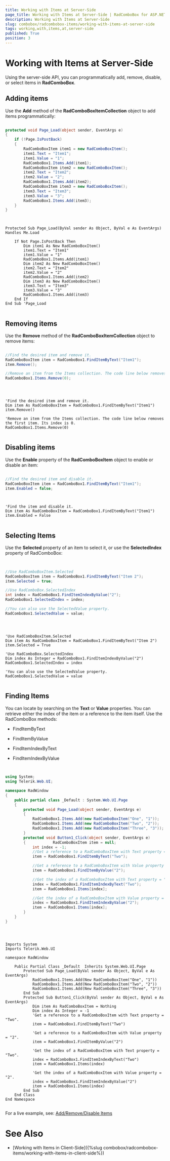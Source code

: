 ```yaml
---
title: Working with Items at Server-Side
page_title: Working with Items at Server-Side | RadComboBox for ASP.NET AJAX Documentation
description: Working with Items at Server-Side
slug: combobox/radcombobox-items/working-with-items-at-server-side
tags: working,with,items,at,server-side
published: True
position: 3
---
```


# Working with Items at Server-Side



Using the server-side API, you can programmatically add, remove, disable, or select items in **RadComboBox**.

## Adding items

Use the **Add** method of the **RadComboBoxItemCollection** object to add items programmatically:



````C#
	     
protected void Page_Load(object sender, EventArgs e)
{  
	if (!Page.IsPostBack)  
	{    
		RadComboBoxItem item1 = new RadComboBoxItem();    
		item1.Text = "Item1";   
		item1.Value = "1";    
		RadComboBox1.Items.Add(item1);    
		RadComboBoxItem item2 = new RadComboBoxItem();   
		item2.Text = "Item2";    
		item2.Value = "2";   
		RadComboBox1.Items.Add(item2);    
		RadComboBoxItem item3 = new RadComboBoxItem();    
		item3.Text = "Item3";   
		item3.Value = "3";   
		RadComboBox1.Items.Add(item3);  
	}
}
				
````
````VB.NET
	
Protected Sub Page_Load(ByVal sender As Object, ByVal e As EventArgs) Handles Me.Load

	If Not Page.IsPostBack Then
		Dim item1 As New RadComboBoxItem()
		item1.Text = "Item1"
		item1.Value = "1"
		RadComboBox1.Items.Add(item1)
		Dim item2 As New RadComboBoxItem()
		item2.Text = "Item2"
		item2.Value = "2"
		RadComboBox1.Items.Add(item2)
		Dim item3 As New RadComboBoxItem()
		item3.Text = "Item3"
		item3.Value = "3"
		RadComboBox1.Items.Add(item3)
	End If
End Sub 'Page_Load
	
````


## Removing items

Use the **Remove** method of the **RadComboBoxItemCollection** object to remove items:



````C#
	     
//Find the desired item and remove it.
RadComboBoxItem item = RadComboBox1.FindItemByText("Item1");
item.Remove();

//Remove an item from the Items collection. The code line below removes the first item. Its index is 0.
RadComboBox1.Items.Remove(0);
				
````
````VB.NET
	
	
'Find the desired item and remove it.
Dim item As RadComboBoxItem = RadComboBox1.FindItemByText("Item1")
item.Remove()

'Remove an item from the Items collection. The code line below removes the first item. Its index is 0.
RadComboBox1.Items.Remove(0)
	
````


## Disabling items

Use the **Enable** property of the **RadComboBoxItem** object to enable or disable an item:



````C#
	     
//Find the desired item and disable it.
RadComboBoxItem item = RadComboBox1.FindItemByText("Item1");
item.Enabled = false;
				
````
````VB.NET
	
'Find the item and disable it.
Dim item As RadComboBoxItem = RadComboBox1.FindItemByText("Item1")
item.Enabled = False
	
````


## Selecting Items

Use the **Selected** property of an item to select it, or use the **SelectedIndex** property of RadComboBox:



````C#
	     
	
//Use RadComboBoxItem.Selected
RadComboBoxItem item = RadComboBox1.FindItemByText("Item 2");
item.Selected = true;

//Use RadComboBox.SelectedIndex
int index = RadComboBox1.FindItemIndexByValue("2");
RadComboBox1.SelectedIndex = index;

//You can also use the SelectedValue property.
RadComboBox1.SelectedValue = value;
				
````
````VB.NET
	
	
'Use RadComboBoxItem.Selected
Dim item As RadComboBoxItem = RadComboBox1.FindItemByText("Item 2")
item.Selected = True

'Use RadComboBox.SelectedIndex
Dim index As Integer = RadComboBox1.FindItemIndexByValue("2")
RadComboBox1.SelectedIndex = index

'You can also use the SelectedValue property.
RadComboBox1.SelectedValue = value
	
````


## Finding Items

You can locate by searching on the **Text** or **Value** properties. You can retrieve either the index of the item or a reference to the item itself. Use the RadComboBox methods:

* FindItemByText

* FindItemByValue

* FindItemIndexByText

* FindItemIndexByValue



````C#
	     
	
using System;
using Telerik.Web.UI;

namespace RadWindow
{    
	public partial class _Default : System.Web.UI.Page    
	{        
		protected void Page_Load(object sender, EventArgs e)        
		{            
			RadComboBox1.Items.Add(new RadComboBoxItem("One", "1"));            
			RadComboBox1.Items.Add(new RadComboBoxItem("Two", "2"));           
			RadComboBox1.Items.Add(new RadComboBoxItem("Three", "3"));        
		}
		protected void Button1_Click(object sender, EventArgs e)        
		{            RadComboBoxItem item = null;            
			int index = -1;
			//Get a reference to a RadComboBoxItem with Text property = "Two".            
			item = RadComboBox1.FindItemByText("Two");

			//Get a reference to a RadComboBoxItem with Value property = "2".            
			item = RadComboBox1.FindItemByValue("2");

			//Get the index of a RadComboBoxItem with Text property = "Two".            
			index = RadComboBox1.FindItemIndexByText("Two");            
			item = RadComboBox1.Items[index];

			//Get the index of a RadComboBoxItem with Value property = "2".            
			index = RadComboBox1.FindItemIndexByValue("2");            
			item = RadComboBox1.Items[index];        
		}    
	}
}
				
````
````VB.NET
	
	
Imports System
Imports Telerik.Web.UI

namespace RadWindow 

	Public Partial Class _Default  Inherits System.Web.UI.Page  
		Protected Sub Page_Load(ByVal sender As Object, ByVal e As EventArgs)
			RadComboBox1.Items.Add(New RadComboBoxItem("One", "1"))
			RadComboBox1.Items.Add(New RadComboBoxItem("Two", "2"))
			RadComboBox1.Items.Add(New RadComboBoxItem("Three", "3"))
		End Sub
		Protected Sub Button1_Click(ByVal sender As Object, ByVal e As EventArgs)
			Dim item As RadComboBoxItem = Nothing
			Dim index As Integer = -1
			'Get a reference to a RadComboBoxItem with Text property = "Two".   
			item = RadComboBox1.FindItemByText("Two")

			'Get a reference to a RadComboBoxItem with Value property = "2".   
			item = RadComboBox1.FindItemByValue("2")

			'Get the index of a RadComboBoxItem with Text property = "Two".  
			index = RadComboBox1.FindItemIndexByText("Two")
			item = RadComboBox1.Items(index)

			'Get the index of a RadComboBoxItem with Value property = "2".   
			index = RadComboBox1.FindItemIndexByValue("2")
			item = RadComboBox1.Items(index)
		End Sub
	End Class
End Namespace
	
````


For a live example, see: [Add/Remove/Disable Items](http://demos.telerik.com/aspnet-ajax/combobox/examples/programming/addremovedisable/defaultcs.aspx)

# See Also

 * [Working with Items in Client-Side]({%slug combobox/radcombobox-items/working-with-items-in-client-side%})
